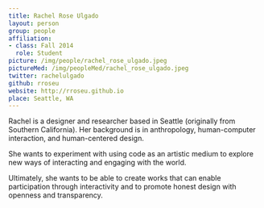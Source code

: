 ```yaml
---
title: Rachel Rose Ulgado
layout: person
group: people
affiliation:
- class: Fall 2014
  role: Student
picture: /img/people/rachel_rose_ulgado.jpeg
pictureMed: /img/peopleMed/rachel_rose_ulgado.jpeg
twitter: rachelulgado
github: rroseu
website: http://rroseu.github.io
place: Seattle, WA
---
```

Rachel is a designer and researcher based in Seattle (originally from Southern California). Her background is in anthropology, human-computer interaction, and human-centered design. 

She wants to experiment with using code as an artistic medium to explore new ways of interacting and engaging with the world. 

Ultimately, she wants to be able to create works that can enable participation through interactivity and to promote honest design with openness and transparency.